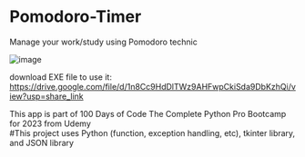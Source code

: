 # Pomodoro-Timer
Manage your work/study using Pomodoro technic

![image](https://github.com/ikhsanmasu/Pomodoro-Timer/assets/76894210/7d76b0ae-7e3a-4adf-8808-7370845dfad9)

download EXE file to use it: https://drive.google.com/file/d/1n8Cc9HdDlTWz9AHFwpCkiSda9DbKzhQi/view?usp=share_link <br />

This app is part of 100 Days of Code The Complete Python Pro Bootcamp for 2023 from Udemy <br />
#This project uses Python (function, exception handling, etc), tkinter library, and JSON library
